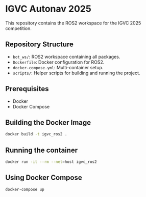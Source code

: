 # IGVC Autonav 2025

This repository contains the ROS2 workspace for the IGVC 2025 competition.

## Repository Structure
- `bot_ws/`: ROS2 workspace containing all packages.
- `Dockerfile`: Docker configuration for ROS2.
- `docker-compose.yml`: Multi-container setup.
- `scripts/`: Helper scripts for building and running the project.

## Prerequisites
- Docker
- Docker Compose

## Building the Docker Image
```bash
docker build -t igvc_ros2 .
```

## Running the container
```bash
docker run -it --rm --net=host igvc_ros2
```

## Using Docker Compose
```bash
docker-compose up
```

